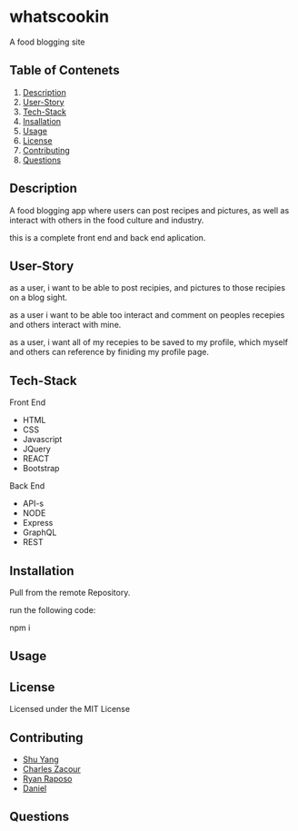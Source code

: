 # whatscookin
A food blogging site

## Table of Contenets
1. [Description](#description)
2. [User-Story](#user-story)
3. [Tech-Stack](#tech-stack)
4. [Insallation](#installation)
5. [Usage](#usage)
6. [License](#license)
7. [Contributing](#contributing)
8. [Questions](#questions)

## Description

A food blogging app where users can post recipes and pictures, as well as interact with others in the food culture and industry.

this is a complete front end and back end aplication.

## User-Story

as a user, i want to be able to post recipies, and pictures to those recipies on a blog sight.

as a user i want to be able too interact and comment on peoples recepies and others interact with mine.

as a user, i want all of my recepies to be saved to my profile, which myself and others can reference by finiding my profile page.

## Tech-Stack

Front End
- HTML
- CSS
- Javascript
- JQuery
- REACT
- Bootstrap

Back End
- API-s
- NODE
- Express
- GraphQL
- REST

## Installation

Pull from the remote Repository.

run the following code:

npm i

## Usage


## License

Licensed under the MIT License

## Contributing

- [Shu Yang](https://github.com/NewChap2022)
- [Charles Zacour](https://github.com/DexZax)
- [Ryan Raposo](https://github.com/ryanraposo)
- [Daniel](https://github.com/RubinoD1)

## Questions